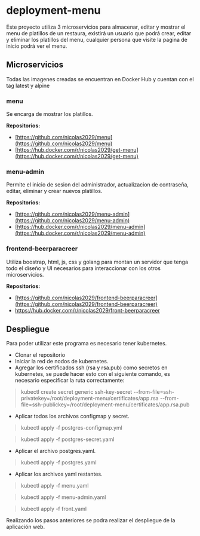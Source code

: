 # deployment-menu

Este proyecto utiliza 3 microservicios para almacenar, editar y mostrar el menu de platillos de un restaura, existirá un usuario que podrá crear, editar y eliminar los platillos del menu, cualquier persona que visite la pagina de inicio podrá ver el menu.

## Microservicios

Todas las imagenes creadas se encuentran en Docker Hub y cuentan con el tag latest y alpine

### menu

Se encarga de mostrar los platillos.

**Repositorios:**

- [https://github.com/nicolas2029/menu](https://github.com/nicolas2029/menu)
- [https://hub.docker.com/r/nicolas2029/get-menu](https://hub.docker.com/r/nicolas2029/get-menu)

### menu-admin

Permite el inicio de sesion del administrador, actualizacion de contraseña, editar, eliminar y crear nuevos platillos.

**Repositorios:**

- [https://github.com/nicolas2029/menu-admin](https://github.com/nicolas2029/menu-admin)
- [https://hub.docker.com/r/nicolas2029/menu-admin](https://hub.docker.com/r/nicolas2029/menu-admin)

### frontend-beerparacreer

Utiliza boostrap, html, js, css y golang para montan un servidor que tenga todo el diseño y UI necesarios para interaccionar con los otros microservicios.

**Repositorios:**

- [https://github.com/nicolas2029/frontend-beerparacreer](https://github.com/nicolas2029/frontend-beerparacreer)
- <https://hub.docker.com/r/nicolas2029/front-beerparacreer>

## Despliegue

Para poder utilizar este programa es necesario tener kubernetes.

- Clonar el repositorio
- Iniciar la red de nodos de kubernetes.
- Agregar los certificados ssh (rsa y rsa.pub) como secretos en kubernetes, se puede hacer esto con el siguiente comando, es necesario especificar la ruta correctamente:

> kubectl create secret generic ssh-key-secret --from-file=ssh-privatekey=/root/deployment-menu/certificates/app.rsa --from-file=ssh-publickey=/root/deployment-menu/certificates/app.rsa.pub

- Aplicar todos los archivos configmap y secret.

> kubectl apply -f postgres-configmap.yml

> kubectl apply -f postgres-secret.yaml

- Aplicar el archivo postgres.yaml.

> kubectl apply -f postgres.yaml

- Aplicar los archivos yaml restantes.

> kubectl apply -f menu.yaml

> kubectl apply -f menu-admin.yaml

> kubectl apply -f front.yaml

Realizando los pasos anteriores se podra realizar el despliegue de la aplicación web.
